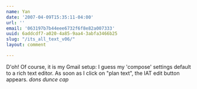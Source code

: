 ```yaml
---
name: Yan
date: '2007-04-09T15:35:11-04:00'
url: ''
email: '063197b7b44eee6732f6f8e82a007333'
uuid: 6addcdf7-a020-4a85-9aa4-3abfa3466b25
slug: "/its_all_text_v06/"
layout: comment

---
```


D'oh! Of course, it is my Gmail setup: I guess my 'compose' settings default to a rich text editor. As soon as I click on "plan text", the IAT edit button appears. *dons dunce cap*
